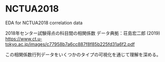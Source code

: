 # NCTUA2018
EDA for NCTUA2018 correlation data

2018年センター試験得点の科目間の相関係数
データ典拠：荘島宏二郎 (2019)
https://www.ct.u-tokyo.ac.jp/images/c77958b7a6cc887f8f85b225fd31a6f2.pdf

この相関係数行列データをいくつかのタイプの可視化を通じて理解を深める。

